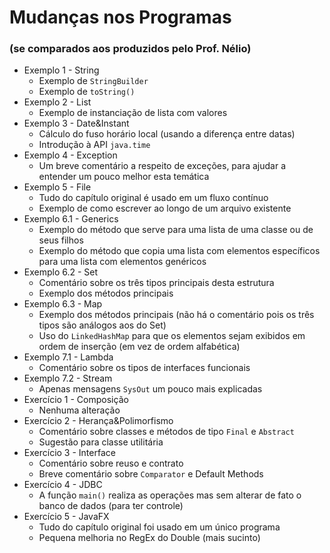 # Mudanças nos Programas

### (se comparados aos produzidos pelo Prof. Nélio)

- Exemplo 1 - String
  - Exemplo de `StringBuilder`
  - Exemplo de `toString()`
- Exemplo 2 - List
  - Exemplo de instanciação de lista com valores
- Exemplo 3 - Date&Instant
  - Cálculo do fuso horário local (usando a diferença entre datas)
  - Introdução à API `java.time`
- Exemplo 4 - Exception
  - Um breve comentário a respeito de exceções, para ajudar a entender um pouco melhor esta temática
- Exemplo 5 - File
  - Tudo do capítulo original é usado em um fluxo contínuo
  - Exemplo de como escrever ao longo de um arquivo existente
- Exemplo 6.1 - Generics
  - Exemplo do método que serve para uma lista de uma classe ou de seus filhos
  - Exemplo do método que copia uma lista com elementos específicos para uma lista com elementos genéricos
- Exemplo 6.2 - Set
  - Comentário sobre os três tipos principais desta estrutura
  - Exemplo dos métodos principais
- Exemplo 6.3 - Map
  - Exemplo dos métodos principais (não há o comentário pois os três tipos são análogos aos do Set)
  - Uso do `LinkedHashMap` para que os elementos sejam exibidos em ordem de inserção (em vez de ordem alfabética)
- Exemplo 7.1 - Lambda
  - Comentário sobre os tipos de interfaces funcionais
- Exemplo 7.2 - Stream
  - Apenas mensagens `SysOut` um pouco mais explicadas
- Exercício 1 - Composição
  - Nenhuma alteração
- Exercício 2 - Herança&Polimorfismo
  - Comentário sobre classes e métodos de tipo `Final` e `Abstract`
  - Sugestão para classe utilitária
- Exercício 3 - Interface
  - Comentário sobre reuso e contrato
  - Breve comentário sobre `Comparator` e Default Methods
- Exercício 4 - JDBC
  - A função `main()` realiza as operações mas sem alterar de fato o banco de dados (para ter controle)
- Exercício 5 - JavaFX
  - Tudo do capítulo original foi usado em um único programa
  - Pequena melhoria no RegEx do Double (mais sucinto)